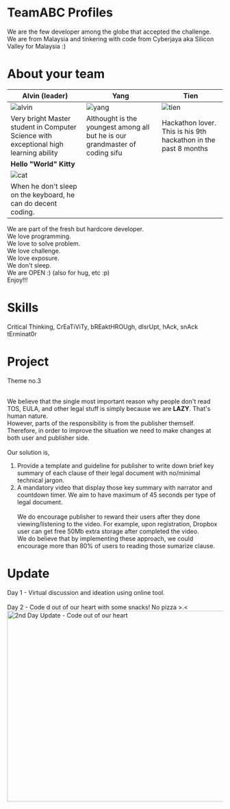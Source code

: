 TeamABC Profiles
================
We are the few developer among the globe that accepted the challenge. <br>
We are from Malaysia and tinkering with code from Cyberjaya aka Silicon Valley for Malaysia :)


About your team
===========================
| Alvin (leader) | Yang | Tien 
|--- |--- |--- 
| ![alvin](https://farm8.staticflickr.com/7505/15333562263_a7d5dfb1da_n.jpg) | ![yang](https://farm8.staticflickr.com/7489/15953185125_cf8afbba46_n.jpg) | ![tien](https://farm8.staticflickr.com/7473/15767155129_db1bba3e10_n.jpg) | 
Very bright Master student in Computer Science with exceptional high learning ability  | Althought is the youngest among all but he is our grandmaster of coding sifu | Hackathon lover. This is his 9th hackathon in the past 8 months |
| <strong>Hello "World" Kitty</strong> 
| ![cat](http://images-cdn.9gag.com/images/thumbnail-facebook/8820525_1384335071.2674_luqy7e_n.jpg)
| When he don't sleep on the keyboard, he can do decent coding. |


We are part of the fresh but hardcore developer.<br>
We love programming.<br>
We love to solve problem.<br>
We love challenge.<br>
We love exposure.<br>
We don't sleep.<br>
We are OPEN :) (also for hug, etc :p)<br>
Enjoy!!!<br>


Skills
=======
Critical Thinking, CrEaTiViTy, bREaktHROUgh, dIsrUpt, hAck, snAck tErminat0r<br>

Project
=======
Theme no.3<br><br>

We believe that the single most important reason why people don't read TOS, EULA, and other legal stuff is simply because
we are <strong>LAZY</strong>. That's human nature.<br> 
However, parts of the responsibility is from the publisher themself. Therefore, in order to improve the situation we need to make changes at both user and publisher side.<br><br>
Our solution is,<br> 
1. Provide a template and guideline for publisher to write down brief key summary of each clause of their legal document with no/minimal technical jargon.<br>
2. A mandatory video that display those key summary with narrator and countdown timer. We aim to have maximum of 45 seconds per type of legal document. 
<br><br>
We do encourage publisher to reward their users after they done viewing/listening to the video. For example, upon registration, Dropbox user can get free 50Mb extra storage after completed the video.<br>
We do believe that by implementing these approach, we could encourage more than 80% of users to reading those sumarize clause.<br>

Update
======
Day 1 - Virtual discussion and ideation using online tool.<br><br>
Day 2 - Code d out of our heart with some snacks! No pizza >.< <br>
<img width="600" height="445" src='https://scontent-a-kul.xx.fbcdn.net/hphotos-xpa1/t31.0-8/10828108_10152424824026954_8965702877847762495_o.jpg' alt='2nd Day Update - Code out of our heart'/>
<br>

